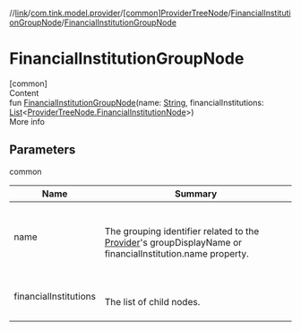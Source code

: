 //[link](../../../index.md)/[com.tink.model.provider](../../index.md)/[[common]ProviderTreeNode](../index.md)/[FinancialInstitutionGroupNode](index.md)/[FinancialInstitutionGroupNode](-financial-institution-group-node.md)



# FinancialInstitutionGroupNode  
[common]  
Content  
fun [FinancialInstitutionGroupNode](-financial-institution-group-node.md)(name: [String](https://kotlinlang.org/api/latest/jvm/stdlib/kotlin/-string/index.html), financialInstitutions: [List](https://kotlinlang.org/api/latest/jvm/stdlib/kotlin.collections/-list/index.html)<[ProviderTreeNode.FinancialInstitutionNode](../-financial-institution-node/index.md)>)  
More info  


## Parameters  
  
common  
  
|  Name|  Summary| 
|---|---|
| <a name="com.tink.model.provider/ProviderTreeNode.FinancialInstitutionGroupNode/FinancialInstitutionGroupNode/#kotlin.String#kotlin.collections.List[com.tink.model.provider.ProviderTreeNode.FinancialInstitutionNode]/PointingToDeclaration/"></a>name| <a name="com.tink.model.provider/ProviderTreeNode.FinancialInstitutionGroupNode/FinancialInstitutionGroupNode/#kotlin.String#kotlin.collections.List[com.tink.model.provider.ProviderTreeNode.FinancialInstitutionNode]/PointingToDeclaration/"></a><br><br>The grouping identifier related to the [Provider](../../[common]-provider/index.md)'s groupDisplayName or     financialInstitution.name property.<br><br>
| <a name="com.tink.model.provider/ProviderTreeNode.FinancialInstitutionGroupNode/FinancialInstitutionGroupNode/#kotlin.String#kotlin.collections.List[com.tink.model.provider.ProviderTreeNode.FinancialInstitutionNode]/PointingToDeclaration/"></a>financialInstitutions| <a name="com.tink.model.provider/ProviderTreeNode.FinancialInstitutionGroupNode/FinancialInstitutionGroupNode/#kotlin.String#kotlin.collections.List[com.tink.model.provider.ProviderTreeNode.FinancialInstitutionNode]/PointingToDeclaration/"></a><br><br>The list of child nodes.<br><br>
  
  



